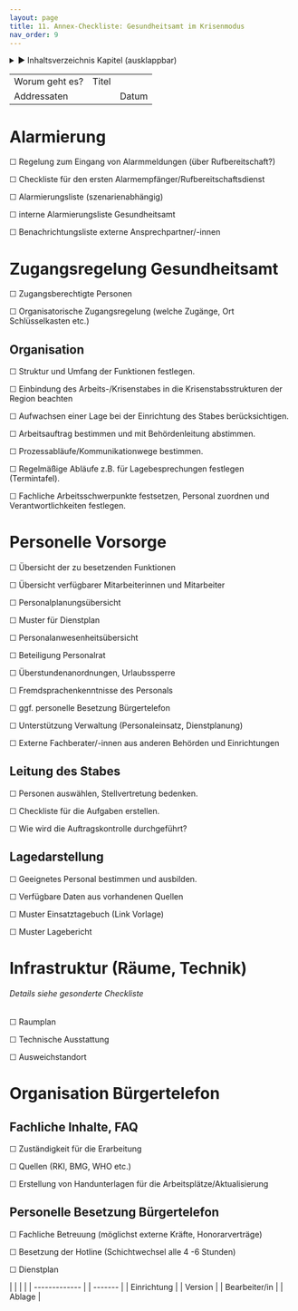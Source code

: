 ```yaml
---
layout: page
title: 11. Annex-Checkliste: Gesundheitsamt im Krisenmodus
nav_order: 9
---
```

 
<details markdown="block"> 
  <summary> 
      &#9658; Inhaltsverzeichnis Kapitel (ausklappbar) 
  </summary>
 
1. TOC
{:toc}
 </details>
 
   <p></p>
 
 
|                |       |       |
| -------------- | ----- | ----- |
| Worum geht es? | Titel |       |
| Addressaten    |       | Datum |

# Alarmierung

☐ Regelung zum Eingang von Alarmmeldungen (über Rufbereitschaft?)

☐ Checkliste für den ersten Alarmempfänger/Rufbereitschaftsdienst

☐ Alarmierungsliste (szenarienabhängig)

☐ interne Alarmierungsliste Gesundheitsamt

☐ Benachrichtungsliste externe Ansprechpartner/-innen

# Zugangsregelung Gesundheitsamt

☐ Zugangsberechtigte Personen

☐ Organisatorische Zugangsregelung (welche Zugänge, Ort Schlüsselkasten
etc.)

## Organisation

☐ Struktur und Umfang der Funktionen festlegen.

☐ Einbindung des Arbeits-/Krisenstabes in die Krisenstabsstrukturen der
Region beachten

☐ Aufwachsen einer Lage bei der Einrichtung des Stabes berücksichtigen.

☐ Arbeitsauftrag bestimmen und mit Behördenleitung abstimmen.

☐ Prozessabläufe/Kommunikationwege bestimmen.

☐ Regelmäßige Abläufe z.B. für Lagebesprechungen festlegen
(Termintafel).

☐ Fachliche Arbeitsschwerpunkte festsetzen, Personal zuordnen und
Verantwortlichkeiten festlegen.

# Personelle Vorsorge

☐ Übersicht der zu besetzenden Funktionen

☐ Übersicht verfügbarer Mitarbeiterinnen und Mitarbeiter

☐ Personalplanungsübersicht

☐ Muster für Dienstplan

☐ Personalanwesenheitsübersicht

☐ Beteiligung Personalrat

☐ Überstundenanordnungen, Urlaubssperre

☐ Fremdsprachenkenntnisse des Personals

☐ ggf. personelle Besetzung Bürgertelefon

☐ Unterstützung Verwaltung (Personaleinsatz, Dienstplanung)

☐ Externe Fachberater/-innen aus anderen Behörden und Einrichtungen

## Leitung des Stabes

☐ Personen auswählen, Stellvertretung bedenken.

☐ Checkliste für die Aufgaben erstellen.

☐ Wie wird die Auftragskontrolle durchgeführt?

## Lagedarstellung

☐ Geeignetes Personal bestimmen und ausbilden.

☐ Verfügbare Daten aus vorhandenen Quellen

☐ Muster Einsatztagebuch (Link Vorlage)

☐ Muster Lagebericht

# Infrastruktur (Räume, Technik)

###### Details siehe gesonderte Checkliste

☐ Raumplan

☐ Technische Ausstattung

☐ Ausweichstandort

# Organisation Bürgertelefon

## Fachliche Inhalte, FAQ

☐ Zuständigkeit für die Erarbeitung

☐ Quellen (RKI, BMG, WHO etc.)

☐ Erstellung von Handunterlagen für die Arbeitsplätze/Aktualisierung

## Personelle Besetzung Bürgertelefon

☐ Fachliche Betreuung (möglichst externe Kräfte, Honorarverträge)

☐ Besetzung der Hotline (Schichtwechsel alle 4 -6 Stunden)

☐ Dienstplan

|               |  |         |
| ------------- |  | ------- |
| Einrichtung   |  | Version |
| Bearbeiter/in |  | Ablage  |

<div class="section fnlist" data-role="doc-footnotes">

</div>
